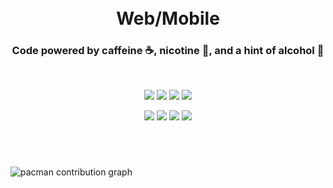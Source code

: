 <br>
<br>
  <h1 align="center">Web/Mobile</h1>
  <h3 align="center">Code powered by caffeine ☕, nicotine 🚬, and a hint of alcohol 🍺</h3>
<br>
<p align="center">
  <img src="https://img.shields.io/badge/JavaScript-F7DF1E?style=for-the-badge&logo=javascript&logoColor=black" />
  <img src="https://img.shields.io/badge/TypeScript-3178C6?style=for-the-badge&logo=typescript&logoColor=white" />
  <img src="https://img.shields.io/badge/Kotlin-7F52FF?style=for-the-badge&logo=kotlin&logoColor=white" />
  <img src="https://img.shields.io/badge/Swift-FA7343?style=for-the-badge&logo=swift&logoColor=white" />
</p>
<p align="center">
  <img src="https://img.shields.io/badge/React-20232A?style=for-the-badge&logo=react&logoColor=61DAFB" />
  <img src="https://img.shields.io/badge/React_Native-20232A?style=for-the-badge&logo=react&logoColor=61DAFB" />
  <img src="https://img.shields.io/badge/Remix-000000?style=for-the-badge&logo=remix&logoColor=white" />
  <img src="https://img.shields.io/badge/NestJS-E0234E?style=for-the-badge&logo=nestjs&logoColor=white" />
</p>
<br>
<br>


###

<picture>
  <source media="(prefers-color-scheme: dark)" srcset="https://raw.githubusercontent.com/cdspaceNoob/cdspaceNoob/output/pacman-contribution-graph-dark.svg">
  <source media="(prefers-color-scheme: light)" srcset="https://raw.githubusercontent.com/cdspaceNoob/cdspaceNoob/output/pacman-contribution-graph.svg">
  <img alt="pacman contribution graph" src="https://raw.githubusercontent.com/cdspaceNoob/cdspaceNoob/output/pacman-contribution-graph.svg">
</picture>

###
